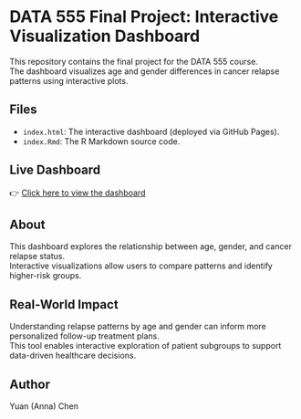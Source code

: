 # DATA 555 Final Project: Interactive Visualization Dashboard

This repository contains the final project for the DATA 555 course.  
The dashboard visualizes age and gender differences in cancer relapse patterns using interactive plots.

## Files
- `index.html`: The interactive dashboard (deployed via GitHub Pages).
- `index.Rmd`: The R Markdown source code.

## Live Dashboard
👉 [Click here to view the dashboard](https://anna-yuanchen.github.io/data555-final-project/)

## About
This dashboard explores the relationship between age, gender, and cancer relapse status.  
Interactive visualizations allow users to compare patterns and identify higher-risk groups.

## Real-World Impact
Understanding relapse patterns by age and gender can inform more personalized follow-up treatment plans.  
This tool enables interactive exploration of patient subgroups to support data-driven healthcare decisions.

## Author
Yuan (Anna) Chen
